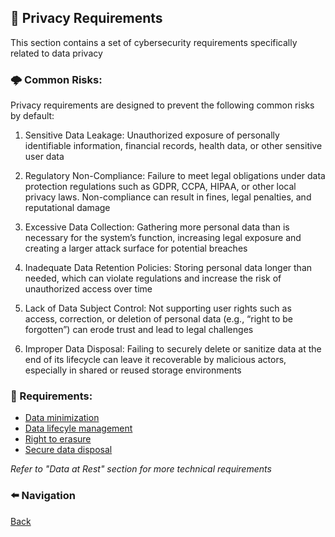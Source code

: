 ## 🔑 Privacy Requirements

This section contains a set of cybersecurity requirements specifically related to data privacy


### 🌩 Common Risks:

Privacy requirements are designed to prevent the following common risks by default:

1. Sensitive Data Leakage: Unauthorized exposure of personally identifiable information, financial records, health data, or other sensitive user data

2. Regulatory Non-Compliance: Failure to meet legal obligations under data protection regulations such as GDPR, CCPA, HIPAA, or other local privacy laws. Non-compliance can result in fines, legal penalties, and reputational damage

3. Excessive Data Collection: Gathering more personal data than is necessary for the system’s function, increasing legal exposure and creating a larger attack surface for potential breaches

4. Inadequate Data Retention Policies: Storing personal data longer than needed, which can violate regulations and increase the risk of unauthorized access over time

5. Lack of Data Subject Control: Not supporting user rights such as access, correction, or deletion of personal data (e.g., “right to be forgotten”) can erode trust and lead to legal challenges

6. Improper Data Disposal: Failing to securely delete or sanitize data at the end of its lifecycle can leave it recoverable by malicious actors, especially in shared or reused storage environments


### 📌 Requirements:
- [Data minimization](FR-APP-PRV-001.md)
- [Data lifecyle management](FR-APP-PRV-002.md)
- [Right to erasure](FR-APP-PRV-003.md)
- [Secure data disposal](FR-APP-PRV-004.md)

_Refer to "Data at Rest" section for more technical requirements_


### ⬅️ Navigation 

[Back](../../README.md)
